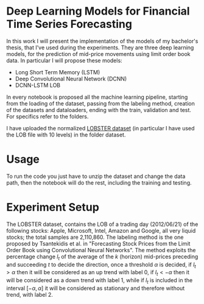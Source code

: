 # Deep Learning Models for Financial Time Series Forecasting
In this work I will present the implementation of the models of my bachelor's thesis, that I've used during the experiments. They are three deep learning models, for the prediction of mid-price movements using limit order book data.
In particular I will propose these models:
- Long Short Term Memory (LSTM) 
- Deep Convolutional Neural Network (DCNN)
- DCNN-LSTM LOB 

In every notebook is proposed all the machine learning pipeline, starting from the loading of the dataset, passing from the labeling method, creation of the datasets and dataloaders, ending with the train, validation and test. For specifics refer to the folders.

I have uploaded the normalized [LOBSTER dataset](https://lobsterdata.com/info/DataSamples.php) (in particular I have used the LOB file with 10 levels) in the folder dataset.

# Usage

To run the code you just have to unzip the dataset and change the data path, then the notebook will do the rest, including the training and testing.

# Experiment Setup
The LOBSTER dataset, contains the LOB of a trading day (2012/06/21) of the following stocks: Apple, Microsoft, Intel, Amazon and Google, all very liquid stocks; the total samples are 2,110,860. 
The labeling method is the one proposed by Tsantekidis et al. in "Forecasting Stock Prices from the Limit Order
Book using Convolutional Neural Networks". 
The method exploits the percentage change $l_t$ of the average of the $k$ (horizon) mid-prices preceding and succeeding
$t$ to decide the direction, once a threshold $\alpha$ is decided, if $l_t > \alpha$ then it will be considered as an up trend with label $0$, if $l_t < -\alpha$ then it will be considered as a down trend with label $1$, while if $l_t$ is included in the interval $[-\alpha, \alpha]$ it will be considered as stationary and therefore without trend, with label 2.
